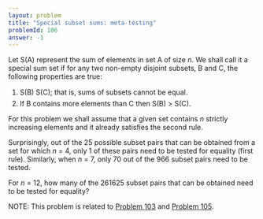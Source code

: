 ```yaml
---
layout: problem
title: "Special subset sums: meta-testing"
problemId: 106
answer: -1
---
```

Let S(A) represent the sum of elements in set A of size *n*. We shall call it a special sum set if for any two non-empty disjoint subsets, B and C, the following properties are true:

1. S(B) &#137;S(C); that is, sums of subsets cannot be equal.
2. If B contains more elements than C then S(B) > S(C).

For this problem we shall assume that a given set contains *n* strictly increasing elements and it already satisfies the second rule.

Surprisingly, out of the 25 possible subset pairs that can be obtained from a set for which *n* = 4, only 1 of these pairs need to be tested for equality (first rule). Similarly, when *n* = 7, only 70 out of the 966 subset pairs need to be tested.

For *n* = 12, how many of the 261625 subset pairs that can be obtained need to be tested for equality?

NOTE: This problem is related to [Problem 103](problem=103) and [Problem 105](problem=105).